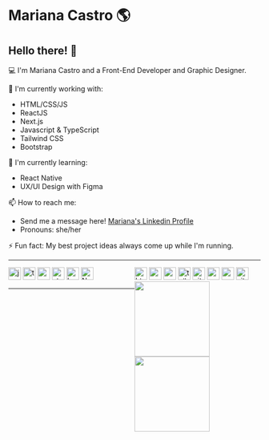 # Mariana Castro 🌎

## Hello there! 👋

💻 I'm Mariana Castro and a Front-End Developer and Graphic Designer.

🔭 I'm currently working with:

- HTML/CSS/JS
- ReactJS
- Next.js
- Javascript & TypeScript
- Tailwind CSS
- Bootstrap


🌱 I'm currently learning:

- React Native
- UX/UI Design with Figma


📫 How to reach me:

- Send me a message here! [Mariana's Linkedin Profile](https://www.linkedin.com/in/mariana-castro-297586264/)
- Pronouns: she/her

⚡ Fun fact: My best project ideas always come up while I'm running.

<hr>

<div style="display: grid; grid-template-columns: repeat(2, 1fr);">
        <div>
            <img height="25" src="https://img.shields.io/badge/JavaScript-323330?style=for-the-badge&logo=javascript&logoColor=F7DF1E" alt="javascript" title="JavaScript " />
         <img height="25" src="https://img.shields.io/badge/typescript-%23007ACC.svg?style=for-the-badge&logo=typescript&logoColor=white" alt="typescript" title="Typescript " />
            <img height="25" src="https://img.shields.io/badge/React-20232A?style=for-the-badge&logo=react&logoColor=61DAFB" alt="react" title="React " />
            <img height="25" src="https://img.shields.io/badge/styled--components-DB7093?style=for-the-badge&logo=styled-components&logoColor=white" alt="styled-components" title="Styled Components " />
         <img height="25" src="https://img.shields.io/badge/bootstrap-%238511FA.svg?style=for-the-badge&logo=bootstrap&logoColor=white" alt="bootstrap" title="Bootstrap" />
         <img height="25" src="https://img.shields.io/badge/Next-black?style=for-the-badge&logo=next.js&logoColor=white" alt="NextJs" title="NextJs " />
         </div>
         <div>
            <img height="25" src="https://img.shields.io/badge/HTML5-E34F26?style=for-the-badge&logo=html5&logoColor=white" alt="html" title="HTML " />
            <img height="25" src="https://img.shields.io/badge/CSS3-1572B6?style=for-the-badge&logo=css3&logoColor=white" alt="css" title="CSS " />
            <img height="25" src="https://img.shields.io/badge/Sass-CC6699?style=for-the-badge&logo=sass&logoColor=white" alt="sass" title="Sass " />
            <img height="25" src="https://img.shields.io/badge/tailwindcss-%2338B2AC.svg?style=for-the-badge&logo=tailwind-css&logoColor=white" alt="tailwindcss" title="Tailwind CSS " />
            <img height="25" src="https://img.shields.io/badge/GitHub-100000?style=for-the-badge&logo=github&logoColor=white" alt="git" title="Git " />
            <img height="25" src="https://img.shields.io/badge/npm-CB3837?style=for-the-badge&logo=npm&logoColor=white" alt="npm" title="npm " />
            <img height="25" src="https://img.shields.io/badge/Yarn-2C8EBB?style=for-the-badge&logo=yarn&logoColor=white" alt="yarn" title="Yarn " />
            <img height="25" src="https://img.shields.io/badge/Vite-B73BFE?style=for-the-badge&logo=vite&logoColor=FFD62E" alt="vite" title="Vite " />
  </div>

<hr>

<div>
    <img height="150em" src="https://github-readme-stats-ten-gilt.vercel.app/api?username=maricastroc&show_icons=true&theme=dracula&count_private=true">
    <img height="150em" src="https://github-readme-stats-ten-gilt.vercel.app/api/top-langs/?username=maricastroc&layout=compact&theme=dracula">
</div>

<!--
**maricastroc/maricastroc** is a ✨ _special_ ✨ repository because its `README.md` (this file) appears on your GitHub profile.

Here are some ideas to get you started:

- 🔭 I’m currently working on ...
- 🌱 I’m currently learning ...
- 👯 I’m looking to collaborate on ...
- 🤔 I’m looking for help with ...
- 💬 Ask me about ...
- 📫 How to reach me: ...
- 😄 Pronouns: ...
- ⚡ Fun fact: ...
-->
